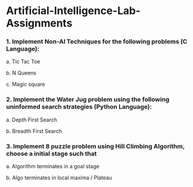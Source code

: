 # Artificial-Intelligence-Lab-Assignments

###  1. Implement Non-AI Techniques for the following problems (C Language): 
a. Tic Tac Toe 

b. N Queens 

c. Magic square

### 2. Implement the Water Jug problem using the following uninformed search strategies (Python Language): 
a. Depth First Search 

b. Breadth First Search

### 3. Implement 8 puzzle problem using Hill Climbing Algorithm, choose a initial stage such that

a. Algorithm terminates in a goal stage

b. Algo terminates in local maxima / Plateau
